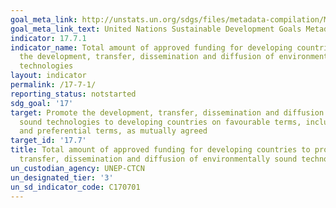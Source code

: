 ```yaml
---
goal_meta_link: http://unstats.un.org/sdgs/files/metadata-compilation/Metadata-Goal-17.pdf
goal_meta_link_text: United Nations Sustainable Development Goals Metadata (pdf 468kB)
indicator: 17.7.1
indicator_name: Total amount of approved funding for developing countries to promote
  the development, transfer, dissemination and diffusion of environmentally sound
  technologies
layout: indicator
permalink: /17-7-1/
reporting_status: notstarted
sdg_goal: '17'
target: Promote the development, transfer, dissemination and diffusion of environmentally
  sound technologies to developing countries on favourable terms, including on concessional
  and preferential terms, as mutually agreed
target_id: '17.7'
title: Total amount of approved funding for developing countries to promote the development,
  transfer, dissemination and diffusion of environmentally sound technologies
un_custodian_agency: UNEP-CTCN
un_designated_tier: '3'
un_sd_indicator_code: C170701
---
```

